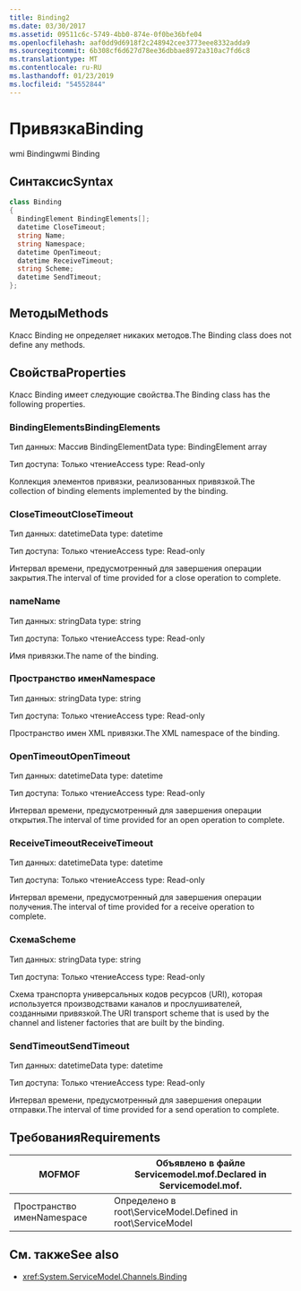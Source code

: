 ```yaml
---
title: Binding2
ms.date: 03/30/2017
ms.assetid: 09511c6c-5749-4bb0-874e-0f0be36bfe04
ms.openlocfilehash: aaf0dd9d6918f2c248942cee3773eee8332adda9
ms.sourcegitcommit: 6b308cf6d627d78ee36dbbae8972a310ac7fd6c8
ms.translationtype: MT
ms.contentlocale: ru-RU
ms.lasthandoff: 01/23/2019
ms.locfileid: "54552844"
---
```

# <a name="binding"></a><span data-ttu-id="5fd5d-102">Привязка</span><span class="sxs-lookup"><span data-stu-id="5fd5d-102">Binding</span></span>
<span data-ttu-id="5fd5d-103">wmi Binding</span><span class="sxs-lookup"><span data-stu-id="5fd5d-103">wmi Binding</span></span>  
  
## <a name="syntax"></a><span data-ttu-id="5fd5d-104">Синтаксис</span><span class="sxs-lookup"><span data-stu-id="5fd5d-104">Syntax</span></span>  
  
```csharp
class Binding  
{  
  BindingElement BindingElements[];  
  datetime CloseTimeout;  
  string Name;  
  string Namespace;  
  datetime OpenTimeout;  
  datetime ReceiveTimeout;  
  string Scheme;  
  datetime SendTimeout;  
};  
```  
  
## <a name="methods"></a><span data-ttu-id="5fd5d-105">Методы</span><span class="sxs-lookup"><span data-stu-id="5fd5d-105">Methods</span></span>  
 <span data-ttu-id="5fd5d-106">Класс Binding не определяет никаких методов.</span><span class="sxs-lookup"><span data-stu-id="5fd5d-106">The Binding class does not define any methods.</span></span>  
  
## <a name="properties"></a><span data-ttu-id="5fd5d-107">Свойства</span><span class="sxs-lookup"><span data-stu-id="5fd5d-107">Properties</span></span>  
 <span data-ttu-id="5fd5d-108">Класс Binding имеет следующие свойства.</span><span class="sxs-lookup"><span data-stu-id="5fd5d-108">The Binding class has the following properties.</span></span>  
  
### <a name="bindingelements"></a><span data-ttu-id="5fd5d-109">BindingElements</span><span class="sxs-lookup"><span data-stu-id="5fd5d-109">BindingElements</span></span>  
 <span data-ttu-id="5fd5d-110">Тип данных: Массив BindingElement</span><span class="sxs-lookup"><span data-stu-id="5fd5d-110">Data type: BindingElement array</span></span>  
  
 <span data-ttu-id="5fd5d-111">Тип доступа: Только чтение</span><span class="sxs-lookup"><span data-stu-id="5fd5d-111">Access type: Read-only</span></span>  
  
 <span data-ttu-id="5fd5d-112">Коллекция элементов привязки, реализованных привязкой.</span><span class="sxs-lookup"><span data-stu-id="5fd5d-112">The collection of binding elements implemented by the binding.</span></span>  
  
### <a name="closetimeout"></a><span data-ttu-id="5fd5d-113">CloseTimeout</span><span class="sxs-lookup"><span data-stu-id="5fd5d-113">CloseTimeout</span></span>  
 <span data-ttu-id="5fd5d-114">Тип данных: datetime</span><span class="sxs-lookup"><span data-stu-id="5fd5d-114">Data type: datetime</span></span>  
  
 <span data-ttu-id="5fd5d-115">Тип доступа: Только чтение</span><span class="sxs-lookup"><span data-stu-id="5fd5d-115">Access type: Read-only</span></span>  
  
 <span data-ttu-id="5fd5d-116">Интервал времени, предусмотренный для завершения операции закрытия.</span><span class="sxs-lookup"><span data-stu-id="5fd5d-116">The interval of time provided for a close operation to complete.</span></span>  
  
### <a name="name"></a><span data-ttu-id="5fd5d-117">name</span><span class="sxs-lookup"><span data-stu-id="5fd5d-117">Name</span></span>  
 <span data-ttu-id="5fd5d-118">Тип данных: string</span><span class="sxs-lookup"><span data-stu-id="5fd5d-118">Data type: string</span></span>  
  
 <span data-ttu-id="5fd5d-119">Тип доступа: Только чтение</span><span class="sxs-lookup"><span data-stu-id="5fd5d-119">Access type: Read-only</span></span>  
  
 <span data-ttu-id="5fd5d-120">Имя привязки.</span><span class="sxs-lookup"><span data-stu-id="5fd5d-120">The name of the binding.</span></span>  
  
### <a name="namespace"></a><span data-ttu-id="5fd5d-121">Пространство имен</span><span class="sxs-lookup"><span data-stu-id="5fd5d-121">Namespace</span></span>  
 <span data-ttu-id="5fd5d-122">Тип данных: string</span><span class="sxs-lookup"><span data-stu-id="5fd5d-122">Data type: string</span></span>  
  
 <span data-ttu-id="5fd5d-123">Тип доступа: Только чтение</span><span class="sxs-lookup"><span data-stu-id="5fd5d-123">Access type: Read-only</span></span>  
  
 <span data-ttu-id="5fd5d-124">Пространство имен XML привязки.</span><span class="sxs-lookup"><span data-stu-id="5fd5d-124">The XML namespace of the binding.</span></span>  
  
### <a name="opentimeout"></a><span data-ttu-id="5fd5d-125">OpenTimeout</span><span class="sxs-lookup"><span data-stu-id="5fd5d-125">OpenTimeout</span></span>  
 <span data-ttu-id="5fd5d-126">Тип данных: datetime</span><span class="sxs-lookup"><span data-stu-id="5fd5d-126">Data type: datetime</span></span>  
  
 <span data-ttu-id="5fd5d-127">Тип доступа: Только чтение</span><span class="sxs-lookup"><span data-stu-id="5fd5d-127">Access type: Read-only</span></span>  
  
 <span data-ttu-id="5fd5d-128">Интервал времени, предусмотренный для завершения операции открытия.</span><span class="sxs-lookup"><span data-stu-id="5fd5d-128">The interval of time provided for an open operation to complete.</span></span>  
  
### <a name="receivetimeout"></a><span data-ttu-id="5fd5d-129">ReceiveTimeout</span><span class="sxs-lookup"><span data-stu-id="5fd5d-129">ReceiveTimeout</span></span>  
 <span data-ttu-id="5fd5d-130">Тип данных: datetime</span><span class="sxs-lookup"><span data-stu-id="5fd5d-130">Data type: datetime</span></span>  
  
 <span data-ttu-id="5fd5d-131">Тип доступа: Только чтение</span><span class="sxs-lookup"><span data-stu-id="5fd5d-131">Access type: Read-only</span></span>  
  
 <span data-ttu-id="5fd5d-132">Интервал времени, предусмотренный для завершения операции получения.</span><span class="sxs-lookup"><span data-stu-id="5fd5d-132">The interval of time provided for a receive operation to complete.</span></span>  
  
### <a name="scheme"></a><span data-ttu-id="5fd5d-133">Схема</span><span class="sxs-lookup"><span data-stu-id="5fd5d-133">Scheme</span></span>  
 <span data-ttu-id="5fd5d-134">Тип данных: string</span><span class="sxs-lookup"><span data-stu-id="5fd5d-134">Data type: string</span></span>  
  
 <span data-ttu-id="5fd5d-135">Тип доступа: Только чтение</span><span class="sxs-lookup"><span data-stu-id="5fd5d-135">Access type: Read-only</span></span>  
  
 <span data-ttu-id="5fd5d-136">Схема транспорта универсальных кодов ресурсов (URI), которая используется производствами каналов и прослушивателей, созданными привязкой.</span><span class="sxs-lookup"><span data-stu-id="5fd5d-136">The URI transport scheme that is used by the channel and listener factories that are built by the binding.</span></span>  
  
### <a name="sendtimeout"></a><span data-ttu-id="5fd5d-137">SendTimeout</span><span class="sxs-lookup"><span data-stu-id="5fd5d-137">SendTimeout</span></span>  
 <span data-ttu-id="5fd5d-138">Тип данных: datetime</span><span class="sxs-lookup"><span data-stu-id="5fd5d-138">Data type: datetime</span></span>  
  
 <span data-ttu-id="5fd5d-139">Тип доступа: Только чтение</span><span class="sxs-lookup"><span data-stu-id="5fd5d-139">Access type: Read-only</span></span>  
  
 <span data-ttu-id="5fd5d-140">Интервал времени, предусмотренный для завершения операции отправки.</span><span class="sxs-lookup"><span data-stu-id="5fd5d-140">The interval of time provided for a send operation to complete.</span></span>  
  
## <a name="requirements"></a><span data-ttu-id="5fd5d-141">Требования</span><span class="sxs-lookup"><span data-stu-id="5fd5d-141">Requirements</span></span>  
  
|<span data-ttu-id="5fd5d-142">MOF</span><span class="sxs-lookup"><span data-stu-id="5fd5d-142">MOF</span></span>|<span data-ttu-id="5fd5d-143">Объявлено в файле Servicemodel.mof.</span><span class="sxs-lookup"><span data-stu-id="5fd5d-143">Declared in Servicemodel.mof.</span></span>|  
|---------|-----------------------------------|  
|<span data-ttu-id="5fd5d-144">Пространство имен</span><span class="sxs-lookup"><span data-stu-id="5fd5d-144">Namespace</span></span>|<span data-ttu-id="5fd5d-145">Определено в root\ServiceModel.</span><span class="sxs-lookup"><span data-stu-id="5fd5d-145">Defined in root\ServiceModel</span></span>|  
  
## <a name="see-also"></a><span data-ttu-id="5fd5d-146">См. также</span><span class="sxs-lookup"><span data-stu-id="5fd5d-146">See also</span></span>
- <xref:System.ServiceModel.Channels.Binding>
